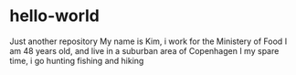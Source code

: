 # hello-world
Just another repository
My name is Kim, i work for the Ministery of Food
I am 48 years old, and live in a suburban area of Copenhagen
I my spare time, i go hunting fishing and hiking
